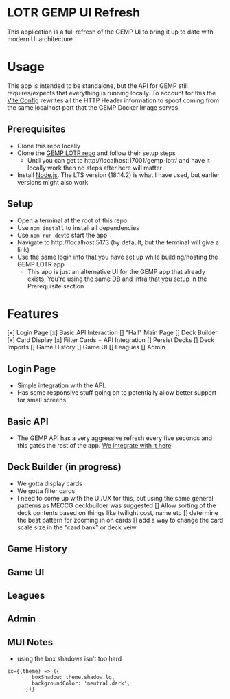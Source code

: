 # LOTR GEMP UI Refresh

This application is a full refresh of the GEMP UI to bring it up to date with modern UI architecture.

# Usage
This app is intended to be standalone, but the API for GEMP still requires/expects that everything is running locally. To account for this the [Vite Config](./vite.config.ts) rewrites all the HTTP Header information to spoof coming from the same localhost port that the GEMP Docker Image serves.

## Prerequisites
* Clone this repo locally
* Clone the [GEMP LOTR repo](https://github.com/PlayersCouncil/gemp-lotr) and follow their setup steps
    * Until you can get to http://localhost:17001/gemp-lotr/ and have it locally work then no steps after here will matter
* Install [Node.js](https://nodejs.org/en). The LTS version (18.14.2) is what I have used, but earlier versions might also work

## Setup
* Open a terminal at the root of this repo.
* Use `npm install` to install all dependencies
* Use `npm run dev`to start the app
* Navigate to http://localhost:5173 (by default, but the terminal will give a link)
* Use the same login info that you have set up while building/hosting the GEMP LOTR app
    * This app is just an alternative UI for the GEMP app that already exists. You're using the same DB and infra that you setup in the Prerequisite section

# Features

[x] Login Page
[x] Basic API Interaction
[] "Hall" Main Page
[] Deck Builder
    [x] Card Display
    [x] Filter Cards + API Integration
    [] Persist Decks
    [] Deck Imports
[] Game History
[] Game UI
[] Leagues
[] Admin

## Login Page
* Simple integration with the API.
* Has some responsive stuff going on to potentially allow better support for small screens

## Basic API
* The GEMP API has a very aggressive refresh every five seconds and this gates the rest of the app. [We integrate with it here](./src/lotr-common/api/hall-api/heartbeat/hall-heartbeat.ts)

## Deck Builder (in progress)
* We gotta display cards
* We gotta filter cards
* I need to come up with the UI/UX for this, but using the same general patterns as MECCG deckbuilder was suggested
[] Allow sorting of the deck contents based on things like twilight cost, name etc
[] determine the best pattern for zooming in on cards
[] add a way to change the card scale size in the "card bank" or deck veiw

## Game History

## Game UI

## Leagues

## Admin

## MUI Notes
* using the box shadows isn't too hard
```      
sx={(theme) => ({
        boxShadow: theme.shadow.lg,
        backgroundColor: 'neutral.dark',
      })}
```